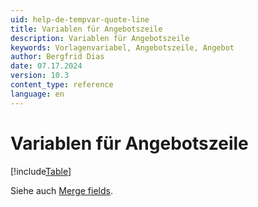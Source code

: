```yaml
---
uid: help-de-tempvar-quote-line
title: Variablen für Angebotszeile
description: Variablen für Angebotszeile
keywords: Vorlagenvariabel, Angebotszeile, Angebot
author: Bergfrid Dias
date: 07.17.2024
version: 10.3
content_type: reference
language: en
---
```


# Variablen für Angebotszeile

[!include[Table](../../../../../common/includes/variable/table-quote-line.md)]

Siehe auch [Merge fields][1].

<!-- Referenced links -->
[1]: ../merge-fields/index.md
